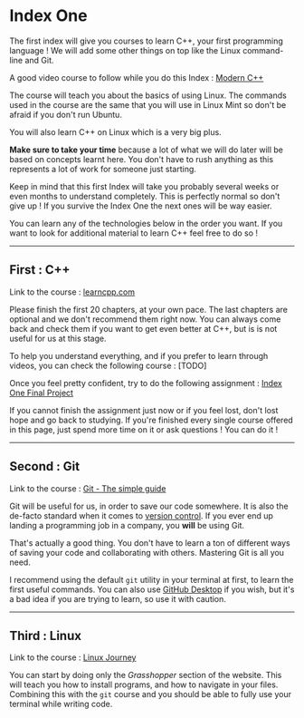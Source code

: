 # Index One

The first index will give you courses to learn C++, your first programming language !
We will add some other things on top like the Linux command-line and Git.

A good video course to follow while you do this Index : [Modern C++](https://www.youtube.com/playlist?list=PLgnQpQtFTOGR50iIOtO36nK6aNPtVq98C)

The course will teach you about the basics of using Linux. The commands used in the course are the same that you will use in Linux Mint so don't be afraid if you don't run Ubuntu.

You will also learn C++ on Linux which is a very big plus.

**Make sure to take your time** because a lot of what we will do later will be based on concepts learnt here. You don't have to rush anything as this represents a lot of work for someone just starting.

Keep in mind that this first Index will take you probably several weeks or even months to understand completely. This is perfectly normal so don't give up ! If you survive the Index One the next ones will be way easier.

You can learn any of the technologies below in the order you want. If you want to look for additional material to learn C++ feel free to do so !

---

## __First : C++__

Link to the course : [learncpp.com](https://learncpp.com/)

Please finish the first 20 chapters, at your own pace. The last chapters are optional and we don't recommend them right now. You can always come back and check them if you want to get even better at C++, but is is not useful for us at this stage.

To help you understand everything, and if you prefer to learn through videos, you can check the following course : [TODO]

Once you feel pretty confident, try to do the following assignment : [Index One Final Project](https://github.com/haysberg/index/blob/main/assignments/Index_1/final_assignment.pdf)

If you cannot finish the assignment just now or if you feel lost, don't lost hope and go back to studying. If you're finished every single course offered in this page, just spend more time on it or ask questions ! You can do it !

---

## __Second : Git__

Link to the course : [Git - The simple guide](https://rogerdudler.github.io/git-guide/)

Git will be useful for us, in order to save our code somewhere. It is also the de-facto standard when it comes to [version control](https://en.wikipedia.org/wiki/Version_control). If you ever end up landing a programming job in a company, you __will__ be using Git.

That's actually a good thing. You don't have to learn a ton of different ways of saving your code and collaborating with others. Mastering Git is all you need.

I recommend using the default `git` utility in your terminal at first, to learn the first useful commands. You can also use [GitHub Desktop](https://desktop.github.com/) if you wish, but it's a bad idea if you are trying to learn, so use it with caution.

---

## __Third : Linux__

Link to the course : [Linux Journey](https://linuxjourney.com/)

You can start by doing only the *Grasshopper* section of the website. This will teach you how to install programs, and how to navigate in your files. Combining this with the `git` course and you should be able to fully use your terminal while writing code.